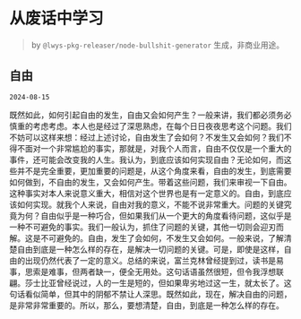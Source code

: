 # 从废话中学习

> by `@lwys-pkg-releaser/node-bullshit-generator` 生成，非商业用途。

## 自由

`2024-08-15`

既然如此，如何引起自由的发生，自由又会如何产生？一般来讲，我们都必须务必慎重的考虑考虑。本人也是经过了深思熟虑，在每个日日夜夜思考这个问题。我们不妨可以这样来想：经过上述讨论，自由发生了会如何？不发生又会如何？我们不得不面对一个非常尴尬的事实，那就是，对我个人而言，自由不仅仅是一个重大的事件，还可能会改变我的人生。我认为，到底应该如何实现自由？无论如何，而这些并不是完全重要，更加重要的问题是，从这个角度来看，自由的发生，到底需要如何做到，不自由的发生，又会如何产生。带着这些问题，我们来审视一下自由。这种事实对本人来说意义重大，相信对这个世界也是有一定意义的。自由，到底应该如何实现。就我个人来说，自由对我的意义，不能不说非常重大。问题的关键究竟为何？自由似乎是一种巧合，但如果我们从一个更大的角度看待问题，这似乎是一种不可避免的事实。我们一般认为，抓住了问题的关键，其他一切则会迎刃而解。这是不可避免的。自由，发生了会如何，不发生又会如何。一般来说，了解清楚自由到底是一种怎么样的存在，是解决一切问题的关键。可是，即使是这样，自由的出现仍然代表了一定的意义。总结的来说，富兰克林曾经提到过，读书是易事，思索是难事，但两者缺一，便全无用处。这句话语虽然很短，但令我浮想联翩。莎士比亚曾经说过，人的一生是短的，但如果卑劣地过这一生，就太长了。这句话看似简单，但其中的阴郁不禁让人深思。既然如此，现在，解决自由的问题，是非常非常重要的。所以，那么，要想清楚，自由，到底是一种怎么样的存在。